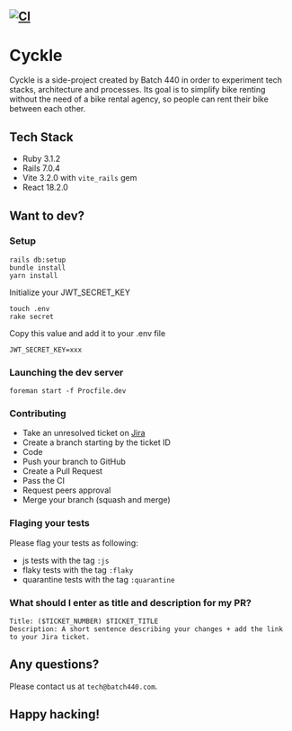 [![CI](https://github.com/Batch-440/cyckle/actions/workflows/ci.yml/badge.svg)](https://github.com/Batch-440/cyckle/actions/workflows/ci.yml)
------

# Cyckle

Cyckle is a side-project created by Batch 440 in order to experiment tech stacks, architecture and processes. Its goal is to simplify bike renting without the need of a bike rental agency, so people can rent their bike between each other.

## Tech Stack
- Ruby 3.1.2
- Rails 7.0.4
- Vite 3.2.0 with `vite_rails` gem
- React 18.2.0

## Want to dev?

### Setup
```
rails db:setup
bundle install
yarn install
```

Initialize your JWT_SECRET_KEY
```
touch .env
rake secret
```
Copy this value and add it to your .env file
```
JWT_SECRET_KEY=xxx
```

### Launching the dev server
`foreman start -f Procfile.dev`

### Contributing
- Take an unresolved ticket on [Jira](https://anthyou.atlassian.net/jira/software/projects/CYC/boards/2)
- Create a branch starting by the ticket ID
- Code
- Push your branch to GitHub
- Create a Pull Request
- Pass the CI
- Request peers approval
- Merge your branch (squash and merge)

### Flaging your tests
Please flag your tests as following:
- js tests with the tag `:js`
- flaky tests with the tag `:flaky`
- quarantine tests with the tag `:quarantine`

### What should I enter as title and description for my PR?
```
Title: ($TICKET_NUMBER) $TICKET_TITLE
Description: A short sentence describing your changes + add the link to your Jira ticket.
```

## Any questions?
Please contact us at `tech@batch440.com`.

## Happy hacking!
